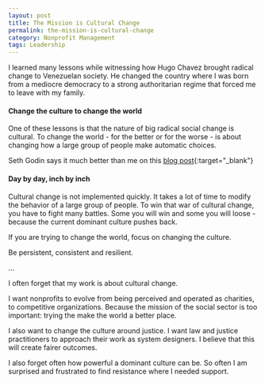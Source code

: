 ```yaml
---
layout: post
title: The Mission is Cultural Change
permalink: the-mission-is-cultural-change
category: Nonprofit Management
tags: Leadership
---
```

I learned many lessons while witnessing how Hugo Chavez brought radical change to Venezuelan society. He changed the country where I was born from a mediocre democracy to a strong authoritarian regime that forced me to leave with my family.

#### Change the culture to change the world

One of these lessons is that the nature of big radical social change is cultural. To change the world - for the better or for the worse - is about changing how a large group of people make automatic choices. 

Seth Godin says it much better than me on this [blog post](https://seths.blog/2013/07/change-the-culture-change-the-world/){:target="_blank"}

#### Day by day, inch by inch

Cultural change is not implemented quickly. It takes a lot of time to modify the behavior of a large group of people. To win that war of cultural change, you have to fight many battles. Some you will win and some you will loose - because the current dominant culture pushes back. 

If you are trying to change the world, focus on changing the culture. 

Be persistent, consistent and resilient. 



...

I often forget that my work is about cultural change. 

I want nonprofits to evolve from being perceived and operated as charities, to competitive organizations. Because the mission of the social sector is too important: trying the make the world a better place. 

I also want to change the culture around justice. I want law and justice practitioners to approach their work as system designers. I believe that this will create fairer outcomes. 

I also forget often how powerful a dominant culture can be. So often I am surprised and frustrated to find resistance where I needed support. 

